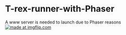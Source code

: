 # T-rex-runner-with-Phaser
A www server is needed to launch due to Phaser reasons
<br>
<a href="https://imgflip.com/gif/2b9iwi"><img src="https://i.imgflip.com/2b9iwi.gif" title="made at imgflip.com"/></a>
